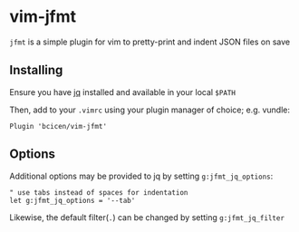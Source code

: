 # vim-jfmt

`jfmt` is a simple plugin for vim to pretty-print and indent JSON files on save

## Installing

Ensure you have [jq](https://stedolan.github.io/jq/) installed and available in your local `$PATH`

Then, add to your `.vimrc` using your plugin manager of choice; e.g. vundle:
```vim
Plugin 'bcicen/vim-jfmt'
```

## Options

Additional options may be provided to jq by setting `g:jfmt_jq_options`:

```vim
" use tabs instead of spaces for indentation
let g:jfmt_jq_options = '--tab'
```

Likewise, the default filter(`.`) can be changed by setting `g:jfmt_jq_filter`
